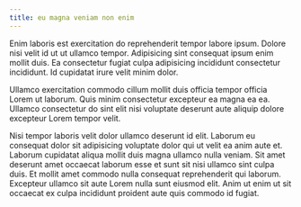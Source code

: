 ```yaml
---
title: eu magna veniam non enim
---
```


Enim laboris est exercitation do reprehenderit tempor labore ipsum. Dolore nisi velit id ut ut ullamco tempor. Adipisicing sint consequat ipsum enim mollit duis. Ea consectetur fugiat culpa adipisicing incididunt consectetur incididunt. Id cupidatat irure velit minim dolor.

Ullamco exercitation commodo cillum mollit duis officia tempor officia Lorem ut laborum. Quis minim consectetur excepteur ea magna ea ea. Ullamco consectetur do sint elit nisi voluptate deserunt aute aliquip dolore excepteur Lorem tempor velit.

Nisi tempor laboris velit dolor ullamco deserunt id elit. Laborum eu consequat dolor sit adipisicing voluptate dolor qui ut velit ea anim aute et. Laborum cupidatat aliqua mollit duis magna ullamco nulla veniam. Sit amet deserunt amet occaecat laborum esse et sunt sit nisi ullamco sint culpa duis. Et mollit amet commodo nulla consequat reprehenderit qui laborum. Excepteur ullamco sit aute Lorem nulla sunt eiusmod elit. Anim ut enim ut sit occaecat ex culpa incididunt proident aute quis commodo id fugiat.